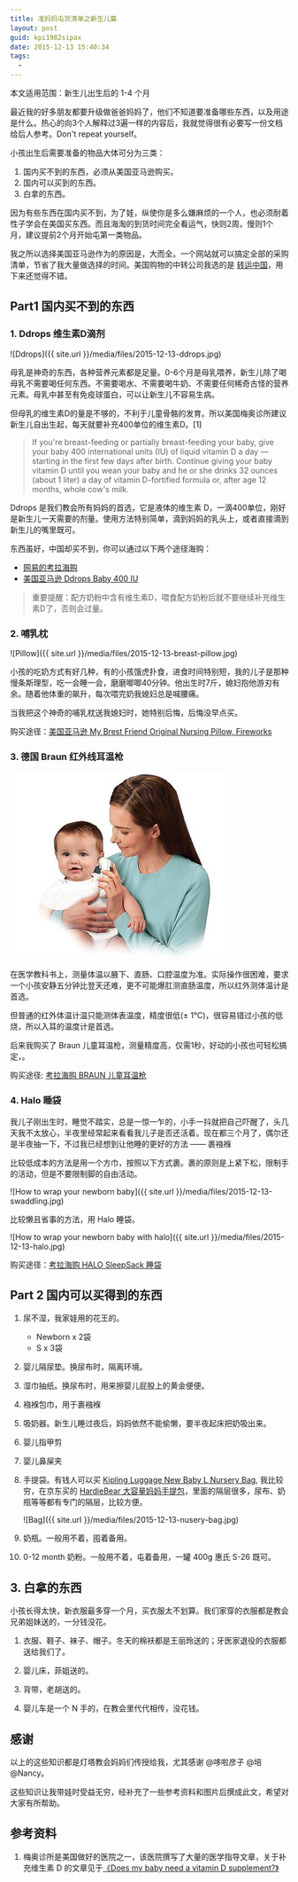 ```yaml
---
title: 准妈妈屯货清单之新生儿篇
layout: post
guid: kpi1982sipax
date: 2015-12-13 15:40:34
tags:
  - 
---
```


本文适用范围：新生儿出生后的 1-4 个月

最近我的好多朋友都要升级做爸爸妈妈了，他们不知道要准备哪些东西，以及用途是什么。热心的向3个人解释过3遍一样的内容后，我就觉得很有必要写一份文档给后人参考。Don't repeat yourself。

小孩出生后需要准备的物品大体可分为三类：

1. 国内买不到的东西，必须从美国亚马逊购买。
2. 国内可以买到的东西。
3. 白拿的东西。

因为有些东西在国内买不到，为了娃，纵使你是多么嫌麻烦的一个人，也必须耐着性子学会在美国买东西。而且海淘的到货时间完全看运气，快则2周，慢则1个月，建议提前2个月开始屯第一类物品。

我之所以选择美国亚马逊作为的原因是，大而全。一个网站就可以搞定全部的采购清单，节省了我大量做选择的时间。美国购物的中转公司我选的是 [转运中国](http://www.uszcn.com)，用下来还觉得不错。


## Part1 国内买不到的东西

### 1. Ddrops 维生素D滴剂

![Ddrops]({{ site.url }}/media/files/2015-12-13-ddrops.jpg)

母乳是神奇的东西，各种营养元素都是足量。0-6个月是母乳喂养，新生儿除了喝母乳不需要喝任何东西。不需要喝水、不需要喝牛奶、不需要任何稀奇古怪的营养元素。母乳中甚至有免疫球蛋白，可以让新生儿不容易生病。

但母乳的维生素D的量是不够的，不利于儿童骨骼的发育。所以美国梅奥诊所建议新生儿自出生起，每天就要补充400单位的维生素D。[1]

> If you're breast-feeding or partially breast-feeding your baby, give your baby 400 international units (IU) of liquid vitamin D a day — starting in the first few days after birth. Continue giving your baby vitamin D until you wean your baby and he or she drinks 32 ounces (about 1 liter) a day of vitamin D-fortified formula or, after age 12 months, whole cow's milk.

Ddrops 是我们教会所有妈妈的首选，它是液体的维生素 D，一滴400单位，刚好是新生儿一天需要的剂量。使用方法特别简单，滴到妈妈的乳头上，或者直接滴到新生儿的嘴里既可。

东西虽好，中国却买不到，你可以通过以下两个途径海购：

* [网易的考拉海购](http://www.kaola.com/product/25294.html?sharer=E92BxDroPVSEWtAgrMeOO9FA7nbAoPR2CPBeW6kD2Fo=&shareTo=wx)
* [美国亚马逊 Ddrops Baby 400 IU](http://www.amazon.com/dp/B003CT36NE)


> 重要提醒：配方奶粉中含有维生素D，喂食配方奶粉后就不要继续补充维生素D了，否则会过量。

### 2. 哺乳枕

![Pillow]({{ site.url }}/media/files/2015-12-13-breast-pillow.jpg)

小孩的吃奶方式有好几种，有的小孩饿虎扑食，进食时间特别短，我的儿子是那种慢条斯理型，吃一会睡一会，磨磨唧唧40分钟。他出生时7斤，媳妇抱他游刃有余。随着他体重的飙升，每次喂完奶我媳妇总是喊腰痛。

当我把这个神奇的哺乳枕送我媳妇时，她特别后悔，后悔没早点买。

购买途径：[美国亚马逊 My Brest Friend Original Nursing Pillow, Fireworks](http://www.amazon.com/gp/product/B003TSDMH8) 


### 3. 德国 Braun 红外线耳温枪

![thermometer](/media/files/2016-08-26-thermometer.jpg)

在医学教科书上，测量体温以腋下、直肠、口腔温度为准。实际操作很困难，要求一个小孩安静五分钟比登天还难，更不可能爆肛测直肠温度，所以红外测体温计是首选。

但普通的红外体温计温只能测体表温度，精度很低(± 1℃)，很容易错过小孩的低烧，所以入耳的温度计是首选。

后来我购买了 Braun 儿童耳温枪，测量精度高，仅需1秒，好动的小孩也可轻松搞定，。


购买途径: [考拉海购 BRAUN 儿童耳温枪](http://www.kaola.com/product/4758.html?sharer=E92BxDroPVSEWtAgrMeOO9FA7nbAoPR2CPBeW6kD2Fo=&shareTo=wx)


### 4. Halo 睡袋

我儿子刚出生时，睡觉不踏实，总是一惊一乍的，小手一抖就把自己吓醒了，头几天我不太放心，半夜里经常起来看看我儿子是否还活着。现在都三个月了，偶尔还是半夜抽一下，不过我已经想到让他睡的更好的方法 —— 裹襁褓

比较低成本的方法是用一个方巾，按照以下方式裹。裹的原则是上紧下松，限制手的活动，但是不要限制脚的自由活动。

![How to wrap your newborn baby]({{ site.url }}/media/files/2015-12-13-swaddling.jpg)

比较懒且省事的方法，用 Halo 睡袋。

![How to wrap your newborn baby with halo]({{ site.url }}/media/files/2015-12-13-halo.jpg)

购买途径：[考拉海购 HALO SleepSack 睡袋](http://www.kaola.com/product/1226592.html?sharer=E92BxDroPVSEWtAgrMeOO9FA7nbAoPR2CPBeW6kD2Fo=&shareTo=wx) 



## Part 2 国内可以买得到的东西

1. 尿不湿，我家娃用的花王的。
    * Newborn x 2袋
    * S x 3袋

2. 婴儿隔尿垫。换尿布时，隔离环境。

3. 湿巾抽纸。换尿布时，用来擦婴儿屁股上的黄金便便。

4. 襁褓包巾，用于裹襁褓

5. 吸奶器。新生儿睡过夜后，妈妈依然不能偷懒，要半夜起床把奶吸出来。

6. 婴儿指甲剪

7. 婴儿鼻屎夹

8. 手提袋。有钱人可以买 [Kipling Luggage New Baby L Nursery Bag](http://www.amazon.com/Kipling-Luggage-Baby-Nursery-Bright/dp/B010MKJRE2), 我比较穷，在京东买的 [HardieBear 大容量妈妈手提包](http://item.jd.com/1719650469.html)，里面的隔层很多，尿布、奶瓶等等都有专门的隔层，比较方便。

    ![Bag]({{ site.url }}/media/files/2015-12-13-nusery-bag.jpg)

9. 奶瓶。一般用不着，囤着备用。

10. 0-12 month 奶粉。一般用不着，屯着备用，一罐 400g 惠氏 S-26 既可。


## 3. 白拿的东西

小孩长得太快，新衣服最多穿一个月，买衣服太不划算。我们家穿的衣服都是教会兄弟姐妹送的，一分钱没花。

1. 衣服、鞋子、袜子、帽子。冬天的棉袄都是王丽玲送的；牙医家退役的衣服都送给我们了。

2. 婴儿床，菲姐送的。

3. 背带，老胡送的。

4. 婴儿车是一个 N 手的，在教会里代代相传，没花钱。


## 感谢

以上的这些知识都是灯塔教会妈妈们传授给我，尤其感谢 @哆啦彦子 @培 @Nancy。

这些知识让我带娃时受益无穷，经补充了一些参考资料和图片后撰成此文，希望对大家有所帮助。


## 参考资料

1. 梅奥诊所是美国做好的医院之一，该医院撰写了大量的医学指导文章，关于补充维生素 D 的文章见于[《Does my baby need a vitamin D supplement?》](http://www.mayoclinic.org/healthy-lifestyle/infant-and-toddler-health/expert-answers/vitamin-d-for-babies/faq-20058161)

